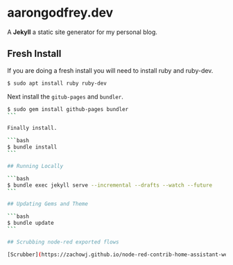 # aarongodfrey.dev

A **Jekyll** a static site generator for my personal blog.

## Fresh Install

If you are doing a fresh install you will need to install ruby and ruby-dev.

```bash
$ sudo apt install ruby ruby-dev
```

Next install the `gitub-pages` and `bundler`.

````bash
$ sudo gem install github-pages bundler
```

Finally install.

```bash
$ bundle install
```

## Running Locally

```bash
$ bundle exec jekyll serve --incremental --drafts --watch --future
```

## Updating Gems and Theme

```bash
$ bundle update
```

## Scrubbing node-red exported flows

[Scrubber](https://zachowj.github.io/node-red-contrib-home-assistant-websocket/scrubber/)

